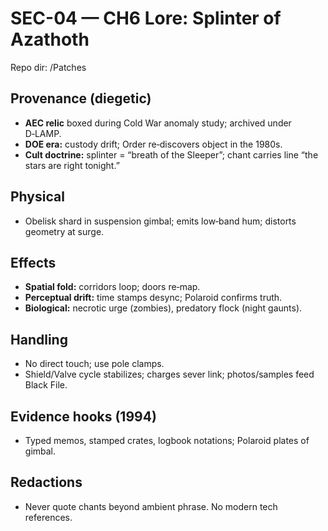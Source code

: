 # SEC-04 — CH6 Lore: Splinter of Azathoth
Repo dir: /Patches

## Provenance (diegetic)
- **AEC relic** boxed during Cold War anomaly study; archived under D‑LAMP.  
- **DOE era:** custody drift; Order re‑discovers object in the 1980s.  
- **Cult doctrine:** splinter = “breath of the Sleeper”; chant carries line “the stars are right tonight.”

## Physical
- Obelisk shard in suspension gimbal; emits low‑band hum; distorts geometry at surge.

## Effects
- **Spatial fold:** corridors loop; doors re‑map.  
- **Perceptual drift:** time stamps desync; Polaroid confirms truth.  
- **Biological:** necrotic urge (zombies), predatory flock (night gaunts).

## Handling
- No direct touch; use pole clamps.  
- Shield/Valve cycle stabilizes; charges sever link; photos/samples feed Black File.

## Evidence hooks (1994)
- Typed memos, stamped crates, logbook notations; Polaroid plates of gimbal.

## Redactions
- Never quote chants beyond ambient phrase. No modern tech references.
